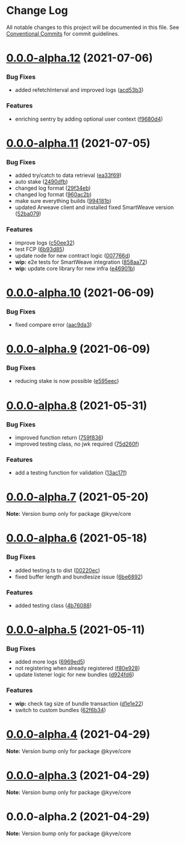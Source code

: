 # Change Log

All notable changes to this project will be documented in this file.
See [Conventional Commits](https://conventionalcommits.org) for commit guidelines.

# [0.0.0-alpha.12](https://github.com/KYVENetwork/logic/compare/@kyve/core@0.0.0-alpha.11...@kyve/core@0.0.0-alpha.12) (2021-07-06)


### Bug Fixes

* added refetchInterval and improved logs ([acd53b3](https://github.com/KYVENetwork/logic/commit/acd53b38a15a96eab79f38de3dfa99874a6abf10))


### Features

* enriching sentry by adding optional user context ([f9680d4](https://github.com/KYVENetwork/logic/commit/f9680d467cce07bf703b9235fd671e9cdc33fe04))





# [0.0.0-alpha.11](https://github.com/KYVENetwork/logic/compare/@kyve/core@0.0.0-alpha.10...@kyve/core@0.0.0-alpha.11) (2021-07-05)


### Bug Fixes

* added try/catch to data retrieval ([ea33f69](https://github.com/KYVENetwork/logic/commit/ea33f697b4bc5d83add8c6197a3d4b6e166dbae3))
* auto stake ([2490dfb](https://github.com/KYVENetwork/logic/commit/2490dfbc166a51a580272879f13d2503a4fbf6f4))
* changed log format ([29f34eb](https://github.com/KYVENetwork/logic/commit/29f34eb1f27b1409295fb34d557321bbee38a9c5))
* changed log format ([960ac2b](https://github.com/KYVENetwork/logic/commit/960ac2b9b3676091f5cdd9fd5e190f6f91c0e0bd))
* make sure everything builds ([994181b](https://github.com/KYVENetwork/logic/commit/994181bbbc4b242c59545b29f7234f8bc0b822e4))
* updated Arweave client and installed fixed SmartWeave version ([52ba079](https://github.com/KYVENetwork/logic/commit/52ba0796df3deceeab176e22e86face0b05bca6f))


### Features

* improve logs ([c50ee32](https://github.com/KYVENetwork/logic/commit/c50ee32a12752979e0566141ac2937284409d66b))
* test FCP ([6b93d85](https://github.com/KYVENetwork/logic/commit/6b93d8506fba2454a78e9e9e81111d17aca3dddb))
* update node for new contract logic ([007766d](https://github.com/KYVENetwork/logic/commit/007766dd03d61c4e1526cb74e6c4129354fb909e))
* **wip:** e2e tests for SmartWeave integration ([858aa72](https://github.com/KYVENetwork/logic/commit/858aa72e1a32455bc0bf43081ac0bc13d92dfcb2))
* **wip:** update core library for new infra ([e46901b](https://github.com/KYVENetwork/logic/commit/e46901b197dc9be46a9c6181661118f56d29f909))





# [0.0.0-alpha.10](https://github.com/KYVENetwork/logic/compare/@kyve/core@0.0.0-alpha.9...@kyve/core@0.0.0-alpha.10) (2021-06-09)


### Bug Fixes

* fixed compare error ([aac9da3](https://github.com/KYVENetwork/logic/commit/aac9da3f4007b222ac73980ed35c765ac48ecca2))





# [0.0.0-alpha.9](https://github.com/KYVENetwork/logic/compare/@kyve/core@0.0.0-alpha.8...@kyve/core@0.0.0-alpha.9) (2021-06-09)


### Bug Fixes

* reducing stake is now possible ([e595eec](https://github.com/KYVENetwork/logic/commit/e595eec15379c2f2645778d2ed24eff785b7a9b1))





# [0.0.0-alpha.8](https://github.com/KYVENetwork/logic/compare/@kyve/core@0.0.0-alpha.7...@kyve/core@0.0.0-alpha.8) (2021-05-31)


### Bug Fixes

* improved function return ([759f836](https://github.com/KYVENetwork/logic/commit/759f8367153b7ffc216b272642a8575633f2df76))
* improved testing class, no jwk required ([75d260f](https://github.com/KYVENetwork/logic/commit/75d260f0753d53ada6bc41138b8ccf809b9b3cd2))


### Features

* add a testing function for validation ([13ac17f](https://github.com/KYVENetwork/logic/commit/13ac17fcf3a54af6f7e0b549e08885a7f1e08681))





# [0.0.0-alpha.7](https://github.com/KYVENetwork/logic/compare/@kyve/core@0.0.0-alpha.6...@kyve/core@0.0.0-alpha.7) (2021-05-20)

**Note:** Version bump only for package @kyve/core





# [0.0.0-alpha.6](https://github.com/KYVENetwork/logic/compare/@kyve/core@0.0.0-alpha.5...@kyve/core@0.0.0-alpha.6) (2021-05-18)


### Bug Fixes

* added testing.ts to dist ([00220ec](https://github.com/KYVENetwork/logic/commit/00220ecfafa12f556c03deb8e47e203dcd6584cd))
* fixed buffer length and bundlesize issue ([6be6892](https://github.com/KYVENetwork/logic/commit/6be6892e4dc0bc266f18c579da6e73891af2d16d))


### Features

* added testing class ([4b76088](https://github.com/KYVENetwork/logic/commit/4b760884f25bb7e964cbdfddfeadd306eb5f6793))





# [0.0.0-alpha.5](https://github.com/KYVENetwork/logic/compare/@kyve/core@0.0.0-alpha.4...@kyve/core@0.0.0-alpha.5) (2021-05-11)


### Bug Fixes

* added more logs ([6969ed5](https://github.com/KYVENetwork/logic/commit/6969ed57d4c9be4245454f7410cfec44dd2fef21))
* not registering when already registered ([f80e928](https://github.com/KYVENetwork/logic/commit/f80e928b13b89d95734c1f0c995b75a2ff4063e6))
* update listener logic for new bundles ([d924fd6](https://github.com/KYVENetwork/logic/commit/d924fd6596a64b41bc667169c77d05392a6d6bb1))


### Features

* **wip:** check tag size of bundle transaction ([d1e1e22](https://github.com/KYVENetwork/logic/commit/d1e1e222a1bd65671a0363e5d10d0ee41654db60))
* switch to custom bundles ([62f6b34](https://github.com/KYVENetwork/logic/commit/62f6b34f6c936f5230900cc382fcea74569202e7))





# [0.0.0-alpha.4](https://github.com/KYVENetwork/logic/compare/@kyve/core@0.0.0-alpha.3...@kyve/core@0.0.0-alpha.4) (2021-04-29)

**Note:** Version bump only for package @kyve/core

# [0.0.0-alpha.3](https://github.com/KYVENetwork/logic/compare/@kyve/core@0.0.0-alpha.2...@kyve/core@0.0.0-alpha.3) (2021-04-29)

**Note:** Version bump only for package @kyve/core

# 0.0.0-alpha.2 (2021-04-29)

**Note:** Version bump only for package @kyve/core
